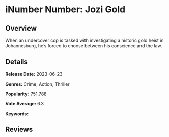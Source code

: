 # iNumber Number: Jozi Gold

## Overview

 When an undercover cop is tasked with investigating a historic gold heist in Johannesburg, he’s forced to choose between his conscience and the law.

## Details

**Release Date:** 2023-06-23

**Genres:** Crime, Action, Thriller

**Popularity:** 751.788

**Vote Average:** 6.3

**Keywords:** 

## Reviews

